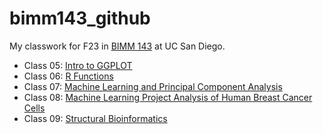 # bimm143_github
My classwork for F23 in [BIMM 143](https://github.com/ehaddad1/bimm143_github) at UC San Diego.


- Class 05: [Intro to GGPLOT](https://github.com/ehaddad1/bimm143_github/blob/main/class05/class05.md)
- Class 06: [R Functions](https://github.com/ehaddad1/bimm143_github/blob/main/class06/class06.md)
- Class 07: [Machine Learning and Principal Component Analysis](https://github.com/ehaddad1/bimm143_github/blob/main/class07/class07.md)
- Class 08: [Machine Learning Project Analysis of Human Breast Cancer Cells](https://github.com/ehaddad1/bimm143_github/blob/main/class08/class08.md)
- Class 09: [Structural Bioinformatics](https://github.com/ehaddad1/bimm143_github/blob/main/class08/class09.md)














